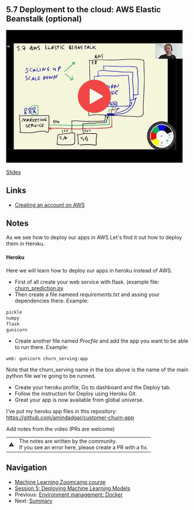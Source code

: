 ## 5.7 Deployment to the cloud: AWS Elastic Beanstalk (optional)

<a href="https://www.youtube.com/watch?v=HGPJ4ekhcLg&list=PL3MmuxUbc_hIhxl5Ji8t4O6lPAOpHaCLR"><img src="images/thumbnail-5-07.jpg"></a>

[Slides](https://www.slideshare.net/AlexeyGrigorev/ml-zoomcamp-5-model-deployment)


## Links

* [Creating an account on AWS](https://mlbookcamp.com/article/aws)


## Notes
As we see how to deploy our apps in AWS Let's find it out how to deploy them in Heroku.
#### Heroku
Here we will learn how to deploy our apps in heroku instead of AWS.
- First of all create your web service with flask. (example file: [churn_prediction.py](https://github.com/amindadgar/customer-churn-app/blob/main/churn_serving.py)
- Then create a file nameed _requirements.txt_ and assing your dependencies there. Example:
 ```
 pickle
 numpy
 flask
 gunicorn
  ```
- Create another file named _Procfile_ and add the app you want to be able to run there. Example:
 ```
web: gunicorn churn_serving:app
  ```
  Note that the churn_serving name in the box above is the name of the main python file we're going to be runned.
 - Create your heroku profile, Go to dashboard and the Deploy tab.
 - Follow the instruction for Deploy using Heroku Git.
 - Great your app is now available from global universe.

I've put my heroku app files in this repository:
https://github.com/amindadgar/customer-churn-app 


Add notes from the video (PRs are welcome)


<table>
   <tr>
      <td>⚠️</td>
      <td>
         The notes are written by the community. <br>
         If you see an error here, please create a PR with a fix.
      </td>
   </tr>
</table>


## Navigation

* [Machine Learning Zoomcamp course](../)
* [Session 5: Deploying Machine Learning Models](./)
* Previous: [Environment management: Docker](06-docker.md)
* Next: [Summary](08-summary.md)
